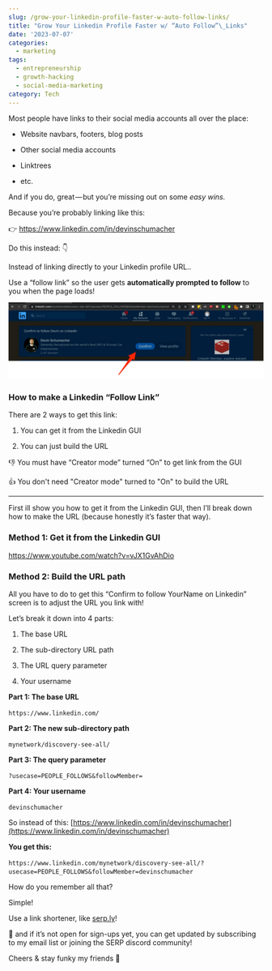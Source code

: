 ```yaml
---
slug: /grow-your-linkedin-profile-faster-w-auto-follow-links/
title: "Grow Your Linkedin Profile Faster w/ “Auto Follow”\_Links"
date: '2023-07-07'
categories:
  - marketing
tags:
  - entrepreneurship
  - growth-hacking
  - social-media-marketing
category: Tech
---
```


Most people have links to their social media accounts all over the place:

- Website navbars, footers, blog posts

- Other social media accounts

- Linktrees

- etc.

And if you do, great — but you’re missing out on some _easy wins._

Because you’re probably linking like this:

👉 https://www.linkedin.com/in/devinschumacher

Do this instead: 👇

Instead of linking directly to your Linkedin profile URL..

Use a “follow link” so the user gets **automatically prompted to follow** to you when the page loads!

![](https://raw.githubusercontent.com/devinschumacher/uploads/main/images/linkedin-auto-follow-link-devinschumacher-1024x308.png)

### How to make a Linkedin “Follow Link”

There are 2 ways to get this link:

1. You can get it from the Linkedin GUI

3. You can just build the URL

👎 You must have “Creator mode” turned “On” to get link from the GUI

👍 You don't need "Creator mode" turned to "On" to build the URL

* * *

First ill show you how to get it from the Linkedin GUI, then I’ll break down how to make the URL (because honestly it’s faster that way).

### Method 1: Get it from the Linkedin GUI

https://www.youtube.com/watch?v=vJX1GvAhDio

### Method 2: Build the URL path

All you have to do to get this “Confirm to follow YourName on Linkedin” screen is to adjust the URL you link with!

Let’s break it down into 4 parts:

1. The base URL

3. The sub-directory URL path

5. The URL query parameter

7. Your username

**Part 1: The base URL**

`
https://www.linkedin.com/
`

**Part 2: The new sub-directory path**

`
mynetwork/discovery-see-all/
`

**Part 3: The query parameter**

`
?usecase=PEOPLE_FOLLOWS&followMember=
`

**Part 4: Your username**

`
devinschumacher
`

So instead of this: [https://www.linkedin.com/in/devinschumacher](https://www.linkedin.com/in/devinschumacher)

**You get this:**

`https://www.linkedin.com/mynetwork/discovery-see-all/?usecase=PEOPLE_FOLLOWS&followMember=devinschumacher`

How do you remember all that?

Simple!

Use a link shortener, like [serp.ly](https://serp.ly/)!

🤔 and if it’s not open for sign-ups yet, you can get updated by subscribing to my email list or joining the SERP discord community!

Cheers & stay funky my friends 🦩

